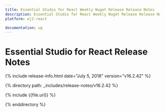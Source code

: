 ```yaml
---
title: Essential Studio for React Weekly Nuget Release Release Notes  
description: Essential Studio for React Weekly Nuget Release Release Notes  
platform: ej2-react

documentation: ug
---
```


# Essential Studio for  React  Release Notes  

{% include release-info.html date="July 5, 2018"   version="v16.2.42"  %} 

{% directory path: _includes/release-notes/v16.2.42 %}

{% include {{file.url}} %}

{% enddirectory %}
